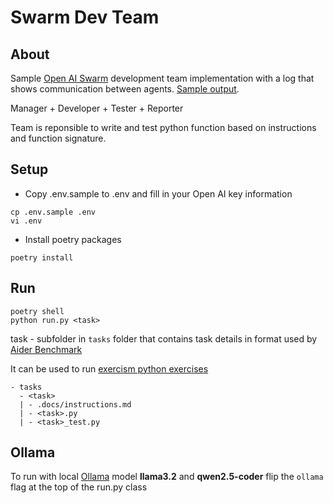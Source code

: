 # Swarm Dev Team

## About

Sample [Open AI Swarm](https://github.com/openai/swarm/) development team implementation with a log that shows communication between agents. [Sample output](output.txt).

Manager + Developer + Tester + Reporter

Team is reponsible to write and test python function based on instructions and function signature.

## Setup

- Copy .env.sample to .env and fill in your Open AI key information
```
cp .env.sample .env
vi .env
```

- Install poetry packages
```
poetry install
```

## Run
```
poetry shell
python run.py <task>
```
task - subfolder in `tasks` folder that contains task details in format used by [Aider Benchmark](https://aider.chat/docs/benchmarks.html#the-benchmark)

It can be used to run [exercism python exercises](https://github.com/exercism/python/tree/main/exercises/practice)

```
- tasks
  - <task>
  | - .docs/instructions.md
  | - <task>.py
  | - <task>_test.py
```

## Ollama

To run with local [Ollama](https://ollama.com/) model **llama3.2** and **qwen2.5-coder** flip the `ollama` flag at the top of the run.py class
